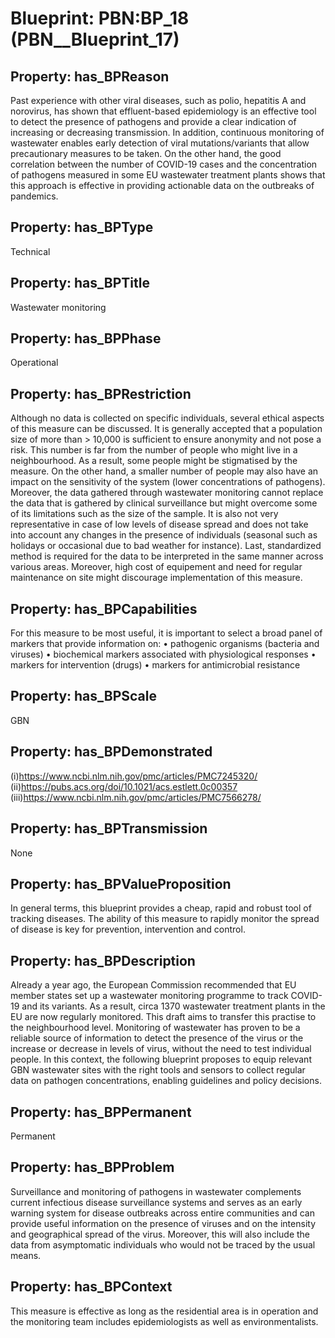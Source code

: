# Blueprint: __PBN:BP_18__ (PBN__Blueprint_17)

## Property: has_BPReason

Past experience with other viral diseases, such as polio, hepatitis A and norovirus, has shown that effluent-based epidemiology is an effective tool to detect the presence of pathogens and provide a clear indication of increasing or decreasing transmission. In addition, continuous monitoring of wastewater enables early detection of viral mutations/variants that allow precautionary measures to be taken. On the other hand, the good correlation between the number of COVID-19 cases and the concentration of pathogens measured in some EU wastewater treatment plants shows that this approach is effective in providing actionable data on the outbreaks of pandemics.

## Property: has_BPType

Technical

## Property: has_BPTitle

Wastewater monitoring   

## Property: has_BPPhase

Operational 

## Property: has_BPRestriction

Although no data is collected on specific individuals, several ethical aspects of this measure can be discussed. It is generally accepted that a population size of more than > 10,000 is sufficient to ensure anonymity and not pose a risk. This number is far from the number of people who might live in a neighbourhood. As a result, some people might be stigmatised by the measure. On the other hand, a smaller number of people may also have an impact on the sensitivity of the system (lower concentrations of pathogens). Moreover, the data gathered through wastewater monitoring cannot replace the data that is gathered by clinical surveillance but might overcome some of its limitations such as the size of the sample. It is also not very representative in case of low levels of disease spread and does not take into account any changes in the presence of individuals (seasonal such as holidays or occasional due to bad weather for instance). Last, standardized method is required for the data to be interpreted in the same manner across various areas. Moreover, high cost of equipement and need for regular maintenance on site might discourage implementation of this measure.  

## Property: has_BPCapabilities

For this measure to be most useful, it is important to select a broad panel of markers that provide information on:
•	 pathogenic organisms (bacteria and viruses)
•	 biochemical markers associated with physiological responses
•	 markers for intervention (drugs) 
•	 markers for antimicrobial resistance

## Property: has_BPScale

GBN 

## Property: has_BPDemonstrated

(i)https://www.ncbi.nlm.nih.gov/pmc/articles/PMC7245320/
(ii)https://pubs.acs.org/doi/10.1021/acs.estlett.0c00357
(iii)https://www.ncbi.nlm.nih.gov/pmc/articles/PMC7566278/

## Property: has_BPTransmission

None

## Property: has_BPValueProposition

In general terms, this blueprint provides a cheap, rapid and robust tool of tracking diseases. The ability of this measure to rapidly monitor the spread of disease is key for prevention, intervention and control.

## Property: has_BPDescription

Already a year ago, the European Commission recommended that EU member states set up a wastewater monitoring programme to track COVID-19 and its variants. As a result, circa 1370 wastewater treatment plants in the EU are now regularly monitored. This draft aims to transfer this practise to the neighbourhood level. Monitoring of wastewater has proven to be a reliable source of information to detect the presence of the virus or the increase or decrease in levels of virus, without the need to test individual people. In this context, the following blueprint proposes to equip relevant GBN wastewater sites with the right tools and sensors to collect regular data on pathogen concentrations, enabling guidelines and policy decisions.

## Property: has_BPPermanent

Permanent 

## Property: has_BPProblem

Surveillance and monitoring of pathogens in wastewater complements current infectious disease surveillance systems and serves as an early warning system for disease outbreaks across entire communities and can provide useful information on the presence of viruses and on the intensity and geographical spread of the virus. Moreover, this will also include the data from asymptomatic individuals who would not be traced by the usual means. 

## Property: has_BPContext

This measure is effective as long as the residential area is in operation and the monitoring team includes epidemiologists as well as environmentalists.  

